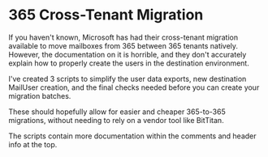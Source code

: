 # 365 Cross-Tenant Migration

If you haven't known, Microsoft has had their cross-tenant migration available to move mailboxes from 365 between 365 tenants natively. However, the documentation on it is horrible, and they don't accurately explain how to properly create the users in the destination environment.

I've created 3 scripts to simplify the user data exports, new destination MailUser creation, and the final checks needed before you can create your migration batches.

These should hopefully allow for easier and cheaper 365-to-365 migrations, without needing to rely on a vendor tool like BitTitan.

The scripts contain more documentation within the comments and header info at the top.
